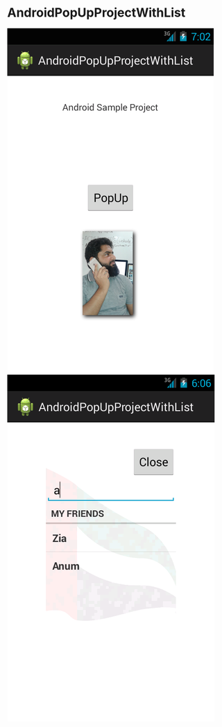 AndroidPopUpProjectWithList
===========================
![Facing Logo](https://github.com/boygaggoo/AndroidPopUpProjectWithList/blob/master/home.png)
![Facing Logo](https://github.com/boygaggoo/AndroidPopUpProjectWithList/blob/master/screen.png)
